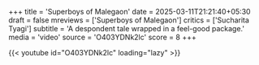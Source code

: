 +++
title = 'Superboys of Malegaon'
date = 2025-03-11T21:21:40+05:30
draft = false
mreviews = ['Superboys of Malegaon']
critics = ['Sucharita Tyagi']
subtitle = 'A despondent tale wrapped in a feel-good package.'
media = 'video'
source = 'O403YDNk2lc'
score = 8
+++

{{< youtube id="O403YDNk2lc" loading="lazy" >}}
